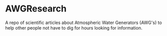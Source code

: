 # AWGResearch
A repo of scientific articles about Atmospheric Water Generators (AWG's) to help other people not have to dig for hours looking for information. 
